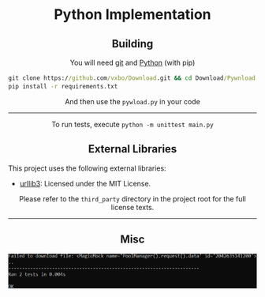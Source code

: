 <html>
  <body>
    <div align="center">
      <h1>Python Implementation</h1>
      <h2>Building</h2>
      <p>You will need <a href="https://git-scm.com">git</a> and <a href="https://www.python.org">Python</a> (with pip)</a></p>
    </div>
    
```bat
git clone https://github.com/vxbo/Download.git && cd Download/Pywnload
pip install -r requirements.txt
```
  <div align="center">
    <p>And then use the <code>pywload.py</code> in your code</p>
    <hr>
    <p>To run tests, execute <code>python -m unittest main.py</code></p>
    <h2>External Libraries</h2>
  </div>
  <p>This project uses the following external libraries:</p>
  <ul>
    <li><a href="https://github.com/urllib3/urllib3">urllib3</a>: Licensed under the MIT License.</li>
  </ul>
  <div align="center">
    <p>Please refer to the <code>third_party</code> directory in the project root for the full license texts.</p>
    <hr>
    <h2>Misc</h2>
    <img src="media/progress.png" alt="lol have fun with that xd">
  </div>
  </body>
</html>